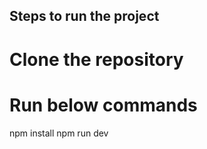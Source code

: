 ## Steps to run the project

# Clone the repository

# Run below commands
 npm install
 npm run dev
